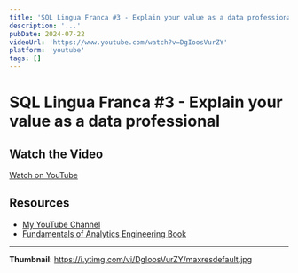 ```yaml
---
title: 'SQL Lingua Franca #3 - Explain your value as a data professional'
description: '...'
pubDate: 2024-07-22
videoUrl: 'https://www.youtube.com/watch?v=DgIoosVurZY'
platform: 'youtube'
tags: []
---
```


# SQL Lingua Franca #3 - Explain your value as a data professional



## Watch the Video

[Watch on YouTube](https://www.youtube.com/watch?v=DgIoosVurZY)

## Resources

- [My YouTube Channel](https://www.youtube.com/juanalytics)
- [Fundamentals of Analytics Engineering Book](https://www.amazon.com/author/jmperafan)

---

**Thumbnail**: https://i.ytimg.com/vi/DgIoosVurZY/maxresdefault.jpg
